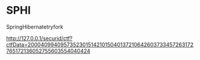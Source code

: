 # SPHI
SpringHibernatetryfork



http://127.0.0.1/securid/ctf?ctfData=200040994095735230151421015040137210642603733457263172765172136052755603554040424
